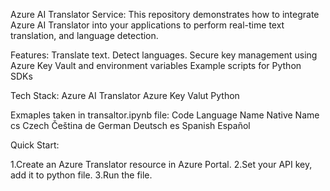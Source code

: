 Azure AI Translator Service:
This repository demonstrates how to integrate Azure AI Translator into your applications to perform real-time text translation, and language detection.

Features:
Translate text.
Detect languages.
Secure key management using Azure Key Vault and environment variables
Example scripts for Python SDKs

Tech Stack:
Azure AI Translator
Azure Key Valut
Python

Exmaples taken in transaltor.ipynb file:
Code Language Name Native Name
cs Czech Čeština
de German Deutsch
es Spanish Español

Quick Start:

1.Create an Azure Translator resource in Azure Portal.
2.Set your API key, add it to python file.
3.Run the file.
